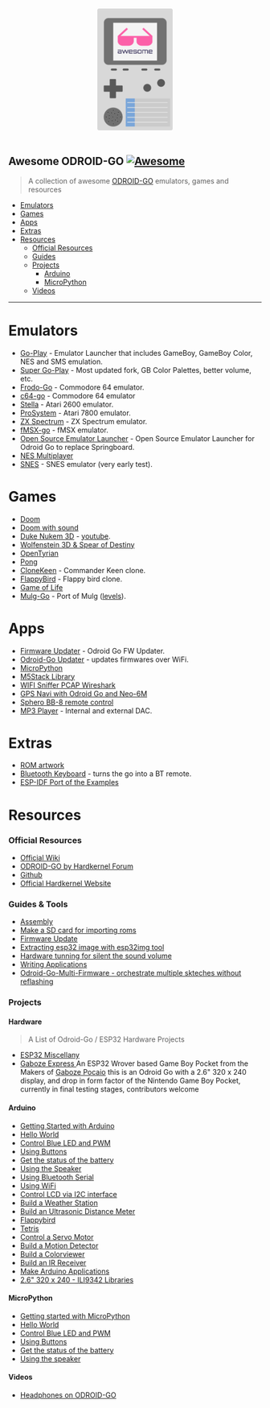 <p align="center">
  <br>
  <img width="150" src="./logo.svg" alt="logo of awesome-odroid-go repository">
  <br>
  <br>
</p>

## Awesome ODROID-GO [![Awesome](https://cdn.rawgit.com/sindresorhus/awesome/d7305f38d29fed78fa85652e3a63e154dd8e8829/media/badge.svg)](https://github.com/sindresorhus/awesome)

> A collection of awesome [ODROID-GO](https://wiki.odroid.com/odroid_go/odroid_go) emulators, games and resources

- [Emulators](#emulators)
- [Games](#games)
- [Apps](#apps)
- [Extras](#extras)
- [Resources](#resources)
	- [Official Resources](#official-resources)
	- [Guides](#guides)
	- [Projects](#projects)
		- [Arduino](#arduino)
		- [MicroPython](#micropython)
	- [Videos](#videos)

---

# Emulators
- [Go-Play](https://github.com/OtherCrashOverride/go-play/releases) - Emulator Launcher that includes GameBoy, GameBoy Color, NES and SMS emulation.
- [Super Go-Play](https://github.com/mattkj/super-go-play/releases) - Most updated fork, GB Color Palettes, better volume, etc.
- [Frodo-Go](https://github.com/OtherCrashOverride/frodo-go) - Commodore 64 emulator.
- [c64-go](https://github.com/Schuemi/c64-go) - Commodore 64 emulator
- [Stella](https://github.com/OtherCrashOverride/stella-odroid-go) - Atari 2600 emulator.
- [ProSystem](https://github.com/OtherCrashOverride/prosystem-odroid-go) - Atari 7800 emulator.
- [ZX Spectrum](https://bitbucket.org/DavidKnight247/odroid-go-spectrum-emulator) - ZX Spectrum emulator.
- [fMSX-go](https://github.com/Schuemi/fMSX-go) - fMSX emulator.
- [Open Source Emulator Launcher](https://github.com/IlyaMZP/emulator-launcher-odroid-go) - Open Source Emulator Launcher for Odroid Go to replace Springboard.
- [NES Multiplayer](https://github.com/OtherCrashOverride/nes-mp-go/releases)
- [SNES](https://forum.odroid.com/viewtopic.php?f=159&t=35143) - SNES emulator (very early test).

# Games
- [Doom](https://github.com/mad-ady/doom-odroid-go/releases)
- [Doom with sound](https://github.com/mad-ady/doom-ng-odroid-go/releases/)
- [Duke Nukem 3D](https://github.com/jkirsons/Duke3D/tree/master/release) - [youtube](https://www.youtube.com/watch?v=S-DgYw0V4NQ&feature=youtu.be).
- [Wolfenstein 3D & Spear of Destiny](https://github.com/jkirsons/wolf4sdl/tree/master/release)
- [OpenTyrian](https://github.com/jkirsons/OpenTyrian/tree/master/release)
- [Pong](https://github.com/khuenqdev/goduino/tree/master/pong)
- [CloneKeen](https://github.com/jkirsons/CloneKeen/tree/master/release) - Commander Keen clone.
- [FlappyBird](https://github.com/vbrusca/FlappyBirdCloneOdroidGo/releases) - Flappy bird clone.
- [Game of Life](https://forum.odroid.com/download/file.php?id=8527)
- [Mulg-Go](https://github.com/johannesbehr/mulg-go/tree/master/release) - Port of Mulg ([levels](http://www.harbaum.org/till/palm/mulg/games.html)).

# Apps
- [Firmware Updater](https://github.com/ripper121/odroidgoupdater) - Odroid Go FW Updater.
- [Odroid-Go Updater](https://github.com/ripper121/odroidgoupdater) - updates firmwares over WiFi.
- [MicroPython](https://github.com/OtherCrashOverride/MicroPython_ESP32_psRAM_LoBo-odroid-go)
- [M5Stack Library](https://yadi.sk/d/0wo7ympO3Zc6RT)
- [WIFI Sniffer PCAP Wireshark](https://github.com/ripper121/odroidgowifisniffer/tree/master/bin)
- [GPS Navi with Odroid Go and Neo-6M](https://github.com/ripper121/OdroidGoOSMGPSOffline/raw/master/OdroidGo/bin)
- [Sphero BB-8 remote control](https://github.com/asirinelli/odroid-go-bb8)
- [MP3 Player](https://github.com/ripper121/odroidgomp3/releases) - Internal and external DAC.

# Extras
- [ROM artwork](https://dn.odroid.com/ODROID_GO/romart-20180810.tgz)
- [Bluetooth Keyboard](https://github.com/OtherCrashOverride/bt-keyboard-go/releases) - turns the go into a BT remote.
- [ESP-IDF Port of the Examples](https://github.com/dleslie/odroid-go-examples-for-esp-idf)

# Resources

### Official Resources
- [Official Wiki](https://wiki.odroid.com/odroid_go/odroid_go)
- [ODROID-GO by Hardkernel Forum](https://forum.odroid.com/viewforum.php?f=157)
- [Github](https://github.com/hardkernel/ODROID-GO)
- [Official Hardkernel Website](https://www.hardkernel.com)

### Guides & Tools
- [Assembly](https://wiki.odroid.com/odroid_go/go_assembling)
- [Make a SD card for importing roms](https://wiki.odroid.com/odroid_go/make_sd_card)
- [Firmware Update](https://wiki.odroid.com/odroid_go/firmware_update)
- [Extracting esp32 image with esp32img tool](https://wiki.odroid.com/odroid_go/extract_esp32_img)
- [Hardware tunning for silent the sound volume](https://wiki.odroid.com/odroid_go/silent_volume)
- [Writing Applications](https://wiki.odroid.com/odroid_go/write_app)
- [Odroid-Go-Multi-Firmware - orchestrate multiple skteches without reflashing](https://github.com/ducalex/odroid-go-multi-firmware)

### Projects

#### Hardware
> A List of Odroid-Go / ESP32 Hardware Projects

- [ESP32 Miscellany](https://github.com/sparkfun/ESP32_Miscellany)
- [Gaboze Express ](https://github.com/gaboze-express/GabozeExpress/tree/Hardware)
  An ESP32 Wrover based Game Boy Pocket from the Makers of [Gaboze Pocaio](https://www.tindie.com/products/thirtytwoteeth/gaboze-pocaio-round-2/) this is an Odroid Go with a 2.6" 320 x 240 display, and drop in form factor of the Nintendo Game Boy Pocket, currently in final testing stages, contributors welcome

#### Arduino
- [Getting Started with Arduino](https://wiki.odroid.com/odroid_go/arduino/01_arduino_setup)
- [Hello World](https://wiki.odroid.com/odroid_go/arduino/02_hello_world)
- [Control Blue LED and PWM](https://wiki.odroid.com/odroid_go/arduino/03_blue_led_and_pwm)
- [Using Buttons](https://wiki.odroid.com/odroid_go/arduino/04_buttons)
- [Get the status of the battery](https://wiki.odroid.com/odroid_go/arduino/05_battery)
- [Using the Speaker](https://wiki.odroid.com/odroid_go/arduino/06_speaker)
- [Using Bluetooth Serial](https://wiki.odroid.com/odroid_go/arduino/07_bluetooth_serial)
- [Using WiFi](https://wiki.odroid.com/odroid_go/arduino/08_wifi_ap)
- [Control LCD via I2C interface](https://wiki.odroid.com/odroid_go/arduino/09_16x2lcd_i2c)
- [Build a Weather Station](https://wiki.odroid.com/odroid_go/arduino/30_weather_station)
- [Build an Ultrasonic Distance Meter](https://wiki.odroid.com/odroid_go/arduino/31_ultrasonic_distance_meter)
- [Flappybird](https://wiki.odroid.com/odroid_go/arduino/32_game_flappybird)
- [Tetris](https://wiki.odroid.com/odroid_go/arduino/33_game_tetris)
- [Control a Servo Motor](https://wiki.odroid.com/odroid_go/arduino/34_servo_motor)
- [Build a Motion Detector](https://wiki.odroid.com/odroid_go/arduino/35_pir_motion_detector)
- [Build a Colorviewer](https://wiki.odroid.com/odroid_go/arduino/36_colorview)
- [Build an IR Receiver](https://wiki.odroid.com/odroid_go/arduino/37_ir_receiver)
- [Make Arduino Applications](https://wiki.odroid.com/odroid_go/arduino_app)
- [2.6" 320 x 240 - ILI9342 Libraries](https://github.com/gaboze-express/Odroid-GO-ILI9342)

#### MicroPython
- [Getting started with MicroPython](https://wiki.odroid.com/odroid_go/micropython/01_micropython_setup)
- [Hello World](https://wiki.odroid.com/odroid_go/micropython/02_hello_world)
- [Control Blue LED and PWM](https://wiki.odroid.com/odroid_go/micropython/03_blue_led_and_pwm)
- [Using Buttons](https://wiki.odroid.com/odroid_go/micropython/04_buttons)
- [Get the status of the battery](https://wiki.odroid.com/odroid_go/micropython/05_battery)
- [Using the speaker](https://wiki.odroid.com/odroid_go/micropython/06_speaker)

#### Videos
- [Headphones on ODROID-GO](https://www.youtube.com/watch?v=pp_DPHiUhcc)
